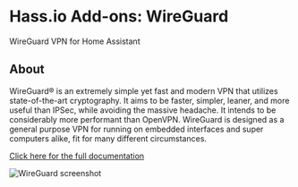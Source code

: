 # Hass.io Add-ons: WireGuard

WireGuard VPN for Home Assistant

## About

WireGuard® is an extremely simple yet fast and modern VPN that utilizes 
state-of-the-art cryptography. It aims to be faster, simpler, leaner, and 
more useful than IPSec, while avoiding the massive headache. It intends to 
be considerably more performant than OpenVPN. WireGuard is designed as a 
general purpose VPN for running on embedded interfaces and super computers 
alike, fit for many different circumstances.

[Click here for the full documentation][docs]

![WireGuard screenshot][screenshot]

[docs]: https://github.com/whiskerz007/addon-wireguard/blob/master/wireguard/README.md
[screenshot]: https://github.com/whiskerz007/addon-wireguard/raw/master/images/screenshot.png
